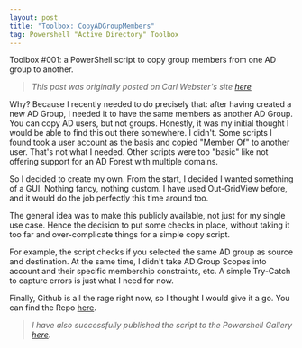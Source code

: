 ```yaml
---
layout: post
title: "Toolbox: CopyADGroupMembers"
tag: Powershell "Active Directory" Toolbox
---
```

Toolbox #001: a PowerShell script to copy group members from one AD group to another.

> *This post was originally posted on Carl Webster's site [here](https://carlwebster.com/bart-jacobss-toolbox-copyadgroupmembers/)*

Why? Because I recently needed to do precisely that: after having created a new AD Group, I needed it to have the same members as another AD Group. You can copy AD users, but not groups. Honestly, it was my initial thought I would be able to find this out there somewhere. I didn't. Some scripts I found took a user account as the basis and copied "Member Of" to another user. That's not what I needed. Other scripts were too "basic" like not offering support for an AD Forest with multiple domains.

So I decided to create my own. From the start, I decided I wanted something of a GUI. Nothing fancy, nothing custom. I have used Out-GridView before, and it would do the job perfectly this time around too.

The general idea was to make this publicly available, not just for my single use case. Hence the decision to put some checks in place, without taking it too far and over-complicate things for a simple copy script.

For example, the script checks if you selected the same AD group as source and destination. At the same time, I didn't take AD Group Scopes into account and their specific membership constraints, etc. A simple Try-Catch to capture errors is just what I need for now.

Finally, Github is all the rage right now, so I thought I would give it a go.
You can find the Repo [here](https://github.com/Cloudsparkle/CopyADGroupMembers).

> *I have also successfully published the script to the Powershell Gallery [here](https://www.powershellgallery.com/packages/CopyADGroupMembers/1.0).*
